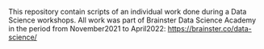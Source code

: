 This repository contain scripts of an individual work done during a Data Science workshops. 
All work was part of Brainster Data Science Academy in the period from November2021 to April2022: https://brainster.co/data-science/ 
